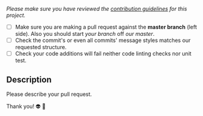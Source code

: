 _Please make sure you have reviewed the [contribution guidelines](https://github.com/arwes/arwes/blob/master/docs/CONTRIBUTING.md)
for this project._

- [ ] Make sure you are making a pull request against the **master branch**
(left side). Also you should start *your branch* off *our master*.
- [ ] Check the commit's or even all commits' message styles matches our requested
structure.
- [ ] Check your code additions will fail neither code linting checks nor unit test.

## Description

Please describe your pull request.

Thank you! :alien: :blue_heart:
